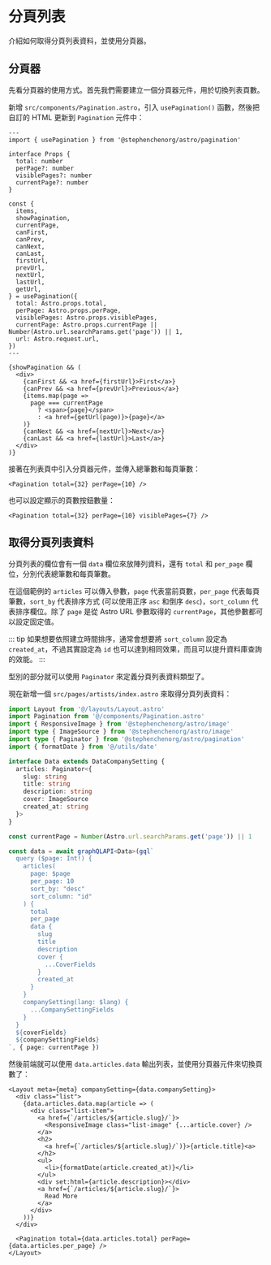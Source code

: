 # 分頁列表

介紹如何取得分頁列表資料，並使用分頁器。

## 分頁器

先看分頁器的使用方式。首先我們需要建立一個分頁器元件，用於切換列表頁數。

新增 `src/components/Pagination.astro`，引入 `usePagination()` 函數，然後把自訂的 HTML 更新到 `Pagination` 元件中：

```astro
---
import { usePagination } from '@stephenchenorg/astro/pagination'

interface Props {
  total: number
  perPage?: number
  visiblePages?: number
  currentPage?: number
}

const {
  items,
  showPagination,
  currentPage,
  canFirst,
  canPrev,
  canNext,
  canLast,
  firstUrl,
  prevUrl,
  nextUrl,
  lastUrl,
  getUrl,
} = usePagination({
  total: Astro.props.total,
  perPage: Astro.props.perPage,
  visiblePages: Astro.props.visiblePages,
  currentPage: Astro.props.currentPage || Number(Astro.url.searchParams.get('page')) || 1,
  url: Astro.request.url,
})
---

{showPagination && (
  <div>
    {canFirst && <a href={firstUrl}>First</a>}
    {canPrev && <a href={prevUrl}>Previous</a>}
    {items.map(page =>
      page === currentPage
        ? <span>{page}</span>
        : <a href={getUrl(page)}>{page}</a>
    )}
    {canNext && <a href={nextUrl}>Next</a>}
    {canLast && <a href={lastUrl}>Last</a>}
  </div>
)}
```

接著在列表頁中引入分頁器元件，並傳入總筆數和每頁筆數：

```astro
<Pagination total={32} perPage={10} />
```

也可以設定顯示的頁數按鈕數量：

```astro
<Pagination total={32} perPage={10} visiblePages={7} />
```

## 取得分頁列表資料

分頁列表的欄位會有一個 `data` 欄位來放陣列資料，還有 `total` 和 `per_page` 欄位，分別代表總筆數和每頁筆數。

在這個範例的 `articles` 可以傳入參數，`page` 代表當前頁數，`per_page` 代表每頁筆數，`sort_by` 代表排序方式 (可以使用正序 `asc` 和倒序 `desc`)，`sort_column` 代表排序欄位。除了 `page` 是從 Astro URL 參數取得的 `currentPage`，其他參數都可以設定固定值。

::: tip
如果想要依照建立時間排序，通常會想要將 `sort_column` 設定為 `created_at`，不過其實設定為 `id` 也可以達到相同效果，而且可以提升資料庫查詢的效能。
:::

型別的部分就可以使用 `Paginator` 來定義分頁列表資料類型了。

現在新增一個 `src/pages/artists/index.astro` 來取得分頁列表資料：

```ts
import Layout from '@/layouts/Layout.astro'
import Pagination from '@/components/Pagination.astro'
import { ResponsiveImage } from '@stephenchenorg/astro/image'
import type { ImageSource } from '@stephenchenorg/astro/image'
import type { Paginator } from '@stephenchenorg/astro/pagination'
import { formatDate } from '@/utils/date'

interface Data extends DataCompanySetting {
  articles: Paginator<{
    slug: string
    title: string
    description: string
    cover: ImageSource
    created_at: string
  }>
}

const currentPage = Number(Astro.url.searchParams.get('page')) || 1

const data = await graphQLAPI<Data>(gql`
  query ($page: Int!) {
    articles(
      page: $page
      per_page: 10
      sort_by: "desc"
      sort_column: "id"
    ) {
      total
      per_page
      data {
        slug
        title
        description
        cover {
          ...CoverFields
        }
        created_at
      }
    }
    companySetting(lang: $lang) {
      ...CompanySettingFields
    }
  }
  ${coverFields}
  ${companySettingFields}
`, { page: currentPage })
```

然後前端就可以使用 `data.articles.data` 輸出列表，並使用分頁器元件來切換頁數了：

```astro
<Layout meta={meta} companySetting={data.companySetting}>
  <div class="list">
    {data.articles.data.map(article => (
      <div class="list-item">
        <a href={`/articles/${article.slug}/`}>
          <ResponsiveImage class="list-image" {...article.cover} />
        </a>
        <h2>
          <a href={`/articles/${article.slug}/`)}>{article.title}<a>
        </h2>
        <ul>
          <li>{formatDate(article.created_at)}</li>
        </ul>
        <div set:html={article.description}></div>
        <a href={`/articles/${article.slug}/`}>
          Read More
        </a>
      </div>
    ))}
  </div>

  <Pagination total={data.articles.total} perPage={data.articles.per_page} />
</Layout>
```

